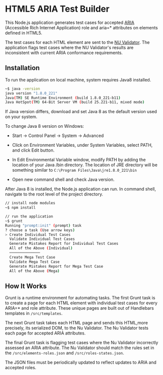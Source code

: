 # HTML5 ARIA Test Builder
This Node.js application generates test cases for accepted [ARIA][aria] (Accessible Rich Internet Application) role and aria=* attributes on elements defined in HTML5.

The test cases for each HTML element are sent to the [NU Validator][nuvalidator]. The application flags test cases where the NU Validator's results are inconsistent with current ARIA conformance requirements. 

## Installation
To run the application on local machine, system requires Java8 installed.

```sh
~$ java -version
java version "1.8.0_221"
Java(TM) SE Runtime Environment (build 1.8.0_221-b11)
Java HotSpot(TM) 64-Bit Server VM (build 25.221-b11, mixed mode)
```

If Java version differs, download and set Java 8 as the default version used on your system.

To change Java 8 version on Windows: 

* Start -> Control Panel -> System -> Advanced

* Click on Environment Variables, under System Variables, select PATH, and click Edit button.

* In Edit Environmental Variable window, modify PATH by adding the location of your Java /bin directory. The location of JRE directory will be something similar to `C:\Program Files\Java\jre1.8.0_221\bin`

* Open new command shell and check Java version.

After Java 8 is installed, the Node.js application can run. In command shell, navigate to the root level of the project directory.

```sh
// install node modules
~$ npm install

// run the application
~$ grunt
Running "prompt:init" (prompt) task
? choose a task (Use arrow keys)
> Create Individual Test Cases
  Validate Individual Test Cases
  Generate Mistakes Report for Individual Test Cases
  All of the Above (Individual)
  ──────────────
  Create Mega Test Case
  Validate Mega Test Case
  Generate Mistakes Report for Mega Test Case
  All of the Above (Mega)
```

## How It Works

Grunt is a runtime environment for automating tasks. The first Grunt task is to create a page for each HTML element with individual test cases for every ARIA=* and role attribute. These unique pages are built out of Handlebars templates in `/src/templates`.

The next Grunt task takes each HTML page and sends this HTML,more precisely, its serialized DOM, to the Nu Validator. The Nu Validator tests each page for accepted ARIA attributes.

The final Grunt task is flagging test cases where the Nu Validator incorrectly assessed an ARIA attribute. The Nu Validator should match the rules set in the `/src/elements-roles.json` and `/src/roles-states.json`.

The JSON files must be periodically updated to reflect updates to ARIA and accepted roles.

[aria]: https://www.w3.org/TR/html-aria/
[nuvalidator]: https://validator.w3.org/nu/